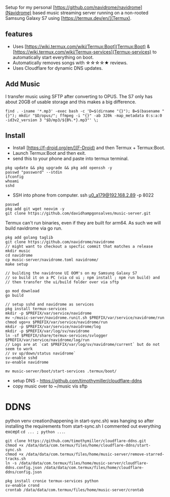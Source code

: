 Setup for my personal [https://github.com/navidrome/navidrome](Navidrome) based music streaming server running on a non-rooted Samsung Galaxy S7 using [https://termux.dev/en/](Termux). 

## features
* Uses [https://wiki.termux.com/wiki/Termux:Boot](Termux:Boot) & [https://wiki.termux.com/wiki/Termux-services](Termux-services) to automatically start everything on boot.
* Automatically removes songs with ☆☆☆☆★ reviews.
* Uses Cloudflare for dynamic DNS updates.

## Add Music
I transfer music using SFTP after converting to OPUS. The S7 only has about 20GB of usable storage and this makes a big difference.

```
find . -iname '*.mp3' -exec bash -c 'D=$(dirname "{}"); B=$(basename "{}"); mkdir "$D/opus/"; ffmpeg -i "{}" -ab 320k -map_metadata 0:s:a:0 -id3v2_version 3 "$D/mp3/${B%.*}.mp3"' \;
```

## Install
* Install [https://f-droid.org/en/](F-Droid) and then Termux + Termux:Boot.
* Launch Termux:Boot and then exit.
* send this to your phone and paste into termux terminal.
```
pkg update && pkg upgrade && pkg add openssh -y
passwd "password" --stdin
ifconfig
whoami
sshd
```
* SSH into phone from computer.
ssh u0_a179@192.168.2.89 -p 8022
```
passwd
pkg add git wget neovim -y
git clone https://github.com/davidhampgonsalves/music-server.git
```

Termux can't run binaries, even if they are built for arm64. As such we will build navidrome via go run.
```
pkg add golang taglib
git clone https://github.com/navidrome/navidrome
// might want to checkout a specfic commit that matches a release
mkdir music
cd navidrome
cp music-server/navidrome.toml navidrome/
make setup

// building the navidrone UI OOM's on my Samsung Galaxy S7
// so build it on a PC (via cd ui ; npm install ; npm run build) and 
// then transfer the ui/build folder over via sftp

go mod download
go build

// setup sshd and navidrome as services
pkg install termux-services
mkdir -p $PREFIX/var/service/navidrome
mv ~/music-server/navidrome.runit.sh $PREFIX/var/service/navidrome/run
chmod ugo+x $PREFIX/var/service/navidrome/run
mkdir -p $PREFIX/var/service/navidrome/log
mkdir -p $PREFIX/var/log/sv/navidrome
ln -sf $PREFIX/share/termux-services/svlogger $PREFIX/var/service/navidrome/log/run
// Logs are at `cat $PREFIX/var/log/sv/navidrome/current` but do not seem to work
// sv up/down/status navidrome`
sv-enable sshd
sv-enable navidrome

mv music-server/boot/start-services .termux/boot/
```

* setup DNS - https://github.com/timothymiller/cloudflare-ddns
* copy music over to ~/music vis sftp

# DDNS
python venv creation(happening in start-sync.sh) was hanging so after installing the requirements from start-sync.sh I commented out everything except `cd ... ; python ...`.
```
git clone https://github.com/timothymiller/cloudflare-ddns.git
chmod +x /data/data/com.termux/files/home/cloudflare-ddns/start-sync.sh
chmod +x /data/data/com.termux/files/home/music-server/remove-starred-tracks.sh
ln -s /data/data/com.termux/files/home/music-server/cloudflare-ddns.config.json /data/data/com.termux/files/home/cloudflare-ddns/config.json

pkg install cronie termux-services python
sv-enable crond
crontab /data/data/com.termux/files/home/music-server/crontab
```
